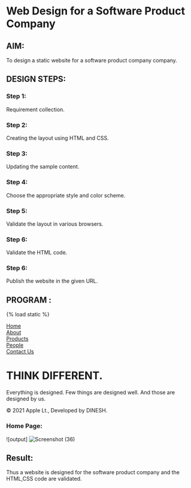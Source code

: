 # Web Design for a Software Product Company

## AIM:

To design a static website for a software product company company.

## DESIGN STEPS:

### Step 1:

Requirement collection.

### Step 2:

Creating the layout using HTML and CSS.

### Step 3:

Updating the sample content.

### Step 4:

Choose the appropriate style and color scheme.

### Step 5:

Validate the layout in various browsers.

### Step 6:

Validate the HTML code.

### Step 6:

Publish the website in the given URL.

## PROGRAM :
{% load static %}

<!DOCTYPE html>
<html lang="en">
  <head>
    <title>Apple</title>
    <link rel="stylesheet" href="{% static 'css/layout.css' %}" />
    <link rel="icon" href="https://alchemyimmersive.com/wp-content/uploads/sites/4/2020/04/apple-logo-transparent.png" type="image/x-icon" />
  </head>

  <body>
    <div class="container">
      <div class="banner"></div>
      <div class="menu">
        <div class="menuitem fill"><a href="/home">Home</a></div>
        <div class="menuitem fill"><a href="/about">About</a></div>
        <div class="menuitem fill"><a href="/products">Products</a></div>
        <div class="menuitem fill"><a href="/people">People</a></div>
        <div class="menuitem fill"><a href="/contact">Contact Us</a></div>
      </div>
      <div class="content">
        <h1 id="home-h" >THINK DIFFERENT.</h1>
        <p id="home-p">Everything is designed. Few things are designed well. And those are designed by us.</p>
      </div>
      <div class="footer">
        &#169; 2021 Apple Lt., Developed by DINESH.
      </div>
    </div>
  </body>
</html>


### Home Page:

![output]
![Screenshot (36)](https://user-images.githubusercontent.com/119405916/215347339-0484cf06-f843-49c8-9e84-2b3726f4cf20.png)



## Result:

Thus a website is designed for the software product company and the HTML,CSS code are validated.

